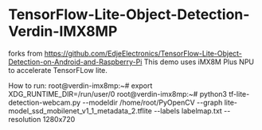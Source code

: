 # TensorFlow-Lite-Object-Detection-Verdin-IMX8MP
forks from https://github.com/EdjeElectronics/TensorFlow-Lite-Object-Detection-on-Android-and-Raspberry-Pi
This demo uses iMX8M Plus NPU to accelerate TensorFLow lite.

How to run:
root@verdin-imx8mp:~# export XDG_RUNTIME_DIR=/run/user/0
root@verdin-imx8mp:~# python3 tf-lite-detection-webcam.py --modeldir /home/root/PyOpenCV --graph lite-model_ssd_mobilenet_v1_1_metadata_2.tflite --labels labelmap.txt --resolution 1280x720
